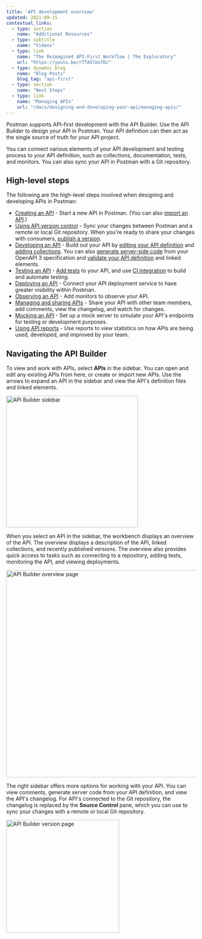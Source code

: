 ```yaml
---
title: 'API development overview'
updated: 2021-09-15
contextual_links:
  - type: section
    name: "Additional Resources"
  - type: subtitle
    name: "Videos"
  - type: link
    name: "The Reimagined API-First Workflow | The Exploratory"
    url: "https://youtu.be/rTTAVlUxfDc"
  - type: dynamic_blog
    name: "Blog Posts"
    blog_tag: "api-first"
  - type: section
    name: "Next Steps"
  - type: link
    name: "Managing APIs"
    url: "/docs/designing-and-developing-your-api/managing-apis/"
---
```


Postman supports API-first development with the API Builder. Use the API Builder to design your API in Postman. Your API definition can then act as the single source of truth for your API project.

You can connect various elements of your API development and testing process to your API definition, such as collections, documentation, tests, and monitors. You can also sync your API in Postman with a Git repository.

## High-level steps

The following are the high-level steps involved when designing and developing APIs in Postman:

* [Creating an API](/docs/designing-and-developing-your-api/creating-an-api/) - Start a new API in Postman. (You can also [import an API](/docs/designing-and-developing-your-api/importing-an-api/).)
* [Using API version control](/docs/designing-and-developing-your-api/versioning-an-api/) - Sync your changes between Postman and a remote or local Git repository. When you're ready to share your changes with consumers, [publish a version](/docs/designing-and-developing-your-api/versioning-an-api/api-versions/).
* [Developing an API](/docs/designing-and-developing-your-api/defining-an-api/) - Build out your API by [editing your API definition](/docs/designing-and-developing-your-api/defining-an-api/#editing-your-api-definition) and [adding collections](/docs/designing-and-developing-your-api/developing-an-api/adding-api-elements/). You can also [generate server-side code](/docs/designing-and-developing-your-api/generating-server-code/) from your OpenAPI 3 specification and [validate your API definition](/docs/designing-and-developing-your-api/developing-an-api/validating-elements-against-schema/) and linked elements.
* [Testing an API](/docs/designing-and-developing-your-api/testing-an-api/) - [Add tests](/docs/designing-and-developing-your-api/testing-an-api/#adding-tests) to your API, and use [CI integration](/docs/designing-and-developing-your-api/testing-an-api/#adding-ci-integration) to build and automate testing.
* [Deploying an API](/docs/designing-and-developing-your-api/deploying-an-api/) - Connect your API deployment service to have greater visibility within Postman.
* [Observing an API](/docs/designing-and-developing-your-api/observing-an-api/) - Add monitors to observe your API.
* [Managing and sharing APIs](/docs/designing-and-developing-your-api/managing-apis/) - Share your API with other team members, add comments, view the changelog, and watch for changes.
* [Mocking an API](/docs/designing-and-developing-your-api/mocking-data/setting-up-mock/) - Set up a mock server to simulate your API's endpoints for testing or development purposes.
* [Using API reports](/docs/reports/reports-overview/) - Use reports to view statistics on how APIs are being used, developed, and improved by your team.

## Navigating the API Builder

To view and work with APIs, select **APIs** in the sidebar. You can open and edit any existing APIs from here, or create or import new APIs. Use the arrows to expand an API in the sidebar and view the API's definition files and linked elements.

<!-- UPDATE SCREENSHOT -->
<img src="https://assets.postman.com/postman-docs/api-builder-left-sidebar.jpg" alt="API Builder sidebar" width="350px" />

When you select an API in the sidebar, the workbench displays an overview of the API. The overview displays a description of the API, linked collections, and recently published versions. The overview also provides quick access to tasks such as connecting to a repository, adding tests, monitoring the API, and viewing deployments.

<!-- UPDATE SCREENSHOT -->
<img src="https://assets.postman.com/postman-docs/api-builder-overview-page.jpg" alt="API Builder overview page" width="550px" />

The right sidebar offers more options for working with your API. You can view comments, generate server code from your API definition, and view the API's changelog. For API's connected to the Git repository, the changelog is replaced by the **Source Control** pane, which you can use to sync your changes with a remote or local Git repository.

<!-- UPDATE SCREENSHOT -->
<img src="https://assets.postman.com/postman-docs/api-builder-right-sidebar.jpg" alt="API Builder version page" width="300px" />
